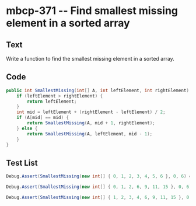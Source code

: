 # mbcp-371 -- Find smallest missing element in a sorted array

## Text

Write a function to find the smallest missing element in a sorted array.

## Code

```csharp
public int SmallestMissing(int[] A, int leftElement, int rightElement) {
    if (leftElement > rightElement) {
        return leftElement;
    }
    int mid = leftElement + (rightElement - leftElement) / 2;
    if (A[mid] == mid) {
        return SmallestMissing(A, mid + 1, rightElement);
    } else {
        return SmallestMissing(A, leftElement, mid - 1);
    }
}
```

## Test List

```csharp
Debug.Assert(SmallestMissing(new int[] { 0, 1, 2, 3, 4, 5, 6 }, 0, 6) == 7);
```

```csharp
Debug.Assert(SmallestMissing(new int[] { 0, 1, 2, 6, 9, 11, 15 }, 0, 6) == 3);
```

```csharp
Debug.Assert(SmallestMissing(new int[] { 1, 2, 3, 4, 6, 9, 11, 15 }, 0, 7) == 0);
```
